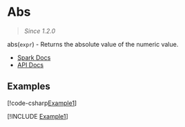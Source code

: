 ﻿# Abs

> _Since 1.2.0_

abs(`expr`) - Returns the absolute value of the numeric value.

* [Spark Docs](https://spark.apache.org/docs/3.2.2/api/sql/index.html#abs)
* [API Docs](xref:TypedSpark.NET.Columns.TypedNumericColumn`3.Abs*)

## Examples

[!code-csharp[Example1](../../../TypedSpark.NET.Tests/Examples/Abs.cs#Example1)]

[!INCLUDE [Example1](../../../TypedSpark.NET.Tests/Examples/__examples__/Abs.Case1.md)]
